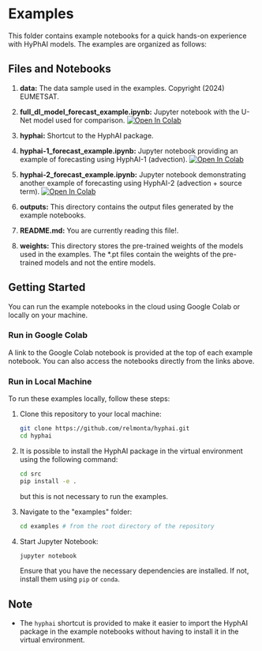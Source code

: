 # Examples

This folder contains example notebooks for a quick hands-on experience with HyPhAI models. The examples are organized as follows:

## Files and Notebooks

1. **data:** The data sample used in the examples. Copyright (2024) EUMETSAT.
   
2. **full_dl_model_forecast_example.ipynb:** Jupyter notebook with the U-Net model used for comparison. [![Open In Colab](https://colab.research.google.com/assets/colab-badge.svg)](https://githubtocolab.com/relmonta/hyphai/blob/master/examples/full_dl_model_forecast_example.ipynb)

3. **hyphai:** Shortcut to the HyphAI package.

4. **hyphai-1_forecast_example.ipynb:** Jupyter notebook providing an example of forecasting using HyphAI-1 (advection). [![Open In Colab](https://colab.research.google.com/assets/colab-badge.svg)](https://githubtocolab.com/relmonta/hyphai/blob/master/examples/hyphai-1_forecast_example.ipynb)

5. **hyphai-2_forecast_example.ipynb:** Jupyter notebook demonstrating another example of forecasting using HyphAI-2 (advection + source term). [![Open In Colab](https://colab.research.google.com/assets/colab-badge.svg)](https://githubtocolab.com/relmonta/hyphai/blob/master/examples/hyphai-2_forecast_example.ipynb)

6. **outputs:** This directory contains the output files generated by the example notebooks.

7. **README.md:** You are currently reading this file!.

8. **weights:** This directory stores the pre-trained weights of the models used in the examples. The *.pt files contain the weights of the pre-trained models and not the entire models.

## Getting Started

You can run the example notebooks in the cloud using Google Colab or locally on your machine.

### Run in Google Colab

A link to the Google Colab notebook is provided at the top of each example notebook. You can also access the notebooks directly from the links above.

### Run in Local Machine
To run these examples locally, follow these steps:

1. Clone this repository to your local machine:

   ```bash
   git clone https://github.com/relmonta/hyphai.git
   cd hyphai
   ```

2. It is possible to install the HyphAI package in the virtual environment using the following command:

   ```bash
   cd src
   pip install -e .
   ```
   but this is not necessary to run the examples.

3. Navigate to the "examples" folder:

   ```bash
   cd examples # from the root directory of the repository
   ```

4. Start Jupyter Notebook:

   ```bash
   jupyter notebook
   ```

   Ensure that you have the necessary dependencies are installed. If not, install them using `pip` or `conda`.

## Note

- The `hyphai` shortcut is provided to make it easier to import the HyphAI package in the example notebooks without having to install it in the virtual environment. 
